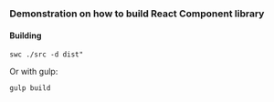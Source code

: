### Demonstration on how to build React Component library

#### Building

```shell
swc ./src -d dist"
```

Or with gulp:

```shell
gulp build
```